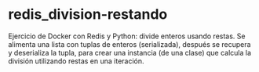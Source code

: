# redis_division-restando
 Ejercicio de Docker con Redis y Python: divide enteros usando restas. Se alimenta una lista con tuplas de enteros (serializada), después se recupera y deserializa la tupla, para crear una instancia (de una clase) que calcula la división utilizando restas en una iteración.
